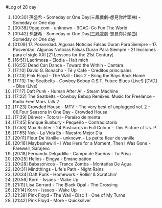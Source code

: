 #Log of 28 day

1. [00:30] 孫盛希 - Someday or One Day(三鳳戲劇-想見你片頭曲) - Someday or One day
1. [00:38] 9gag.com - unknown - 9GAG: Go Fun The World
1. [00:42] 孫盛希 - Someday or One Day(三鳳戲劇-想見你片頭曲) - Someday or One day
1. [01:09] 17. Posverdad. Algunas Noticias Falsas Duran Para Siempre - 17. Posverdad. Algunas Noticias Falsas Duran Para Siempre - 21 lecciones para el siglo XXI [21 Lessons for the 21st Century]
1. [16:51] Lacrimosa - Elodia - Halt mich
1. [16:55] Dead Can Dance - Toward the Within - Cantara
1. [17:10] David G. Bonacho - Té y Café - Créditos principales
1. [17:13] Pink Floyd - The Wall - Disc 2 - Bring the Boys Back Home
1. [17:13] The Seatbelts - Cowboy Bebop O.S.T. Future Blues (Live!) [DVD] - Blue (Live)
1. [17:17] Daft Punk - Human After All - Steam Machine
1. [17:22] The Seatbelts - Cowboy Bebop Remixes: Music for Freelance - Radio Free Mars Talk 2
1. [17:23] Crowded House - MTV - The very best of unplugged vol. 2 - 06.Four Seasons In One Day - Crowded House
1. [17:39] Dënver - Totoral - Paraíso de menta
1. [17:45] Enrique Bunbury - Pequeño - Contradictorio
1. [17:53] Max Richter - 24 Postcards in Full Colour - This Picture of Us. P.
1. [17:55] Nek - La Vida Es - Nuestro Mejor Dia
1. [20:11] Fleur De Vanille - unknown - La petite fleur de vanille
1. [20:16] Maybeshewill - I Was Here for a Moment, Then I Was Gone - Farewell, Sarajevo
1. [20:18] Fernando Delgadillo - Campo de Sueños - Tu Prisa
1. [20:25] Helios - Eingya - Emancipation
1. [20:28] Babasónicos - Trance Zomba - Montañas De Agua
1. [20:31] Mindthings - Life's Path - Night Rains
1. [20:34] Daft Punk - Homework - Rollin' & Scratchin'
1. [20:56] Korn - Issues - Wake Up
1. [21:11] Lisa Gerrard - The Black Opal - The Crossing
1. [21:14] Korn - Issues - Wake Up
1. [21:39] Pink Floyd - The Wall - Disc 1 - One of My Turns
1. [21:42] Pink Floyd - More - Quicksilver
